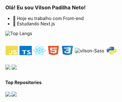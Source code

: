 ### Olá! Eu sou Vilson Padilha Neto!
- 🔭 Hoje eu trabalho com Front-end
- 🌱 Estudando Next.js

![Top Langs](https://github-readme-stats.vercel.app/api/top-langs/?username=vilsonneto&layout=compact&locale=pt-br)

<div style="display: inline_block"><br>
  <img align="center" alt="vilson-Js" height="30" width="40" src="https://raw.githubusercontent.com/devicons/devicon/master/icons/javascript/javascript-plain.svg">
  <img align="center" alt="vilson-Ts" height="30" width="40" src="https://raw.githubusercontent.com/devicons/devicon/master/icons/typescript/typescript-plain.svg">
  <img align="center" alt="vilson-React" height="30" width="40" src="https://raw.githubusercontent.com/devicons/devicon/master/icons/react/react-original.svg">
  <img align="center" alt="vilson-HTML" height="30" width="40" src="https://raw.githubusercontent.com/devicons/devicon/master/icons/html5/html5-original.svg">
  <img align="center" alt="vilson-CSS" height="30" width="40" src="https://raw.githubusercontent.com/devicons/devicon/master/icons/css3/css3-original.svg">
  <img align="center" alt="vilson-Sass" height="30" width="40" src="https://cdn.jsdelivr.net/gh/devicons/devicon/icons/sass/sass-original.svg">
  <img align="center" alt="vilson-Python" height="30" width="40" src="https://raw.githubusercontent.com/devicons/devicon/master/icons/python/python-original.svg">


</div>
  
  ##

<div> 
  <a href="mailto:vilson.neto57@gmail.com" target="_blank" ><img src="https://img.shields.io/badge/-Gmail-%23333?style=for-the-badge&logo=gmail&logoColor=white" ></a>
  <a href="https://www.linkedin.com/in/vilson-neto/" target="_blank" ><img src="https://img.shields.io/badge/-LinkedIn-%230077B5?style=for-the-badge&logo=linkedin&logoColor=white"></a>   
</div>  

  ##
#### Top Repositories

<a href="https://github.com/vilsonneto/vilson-portfolio">
  <img align="center" src="https://github-readme-stats.vercel.app/api/pin/?username=vilsonneto&repo=vilson-portfolio&theme=buefy" />
</a>
<a href="https://github.com/vilsonneto/sport-find">
  <img align="center" src="https://github-readme-stats.vercel.app/api/pin/?username=vilsonneto&repo=sport-find&theme=buefy" />
</a>
<!--
![Vilson's GitHub stats](https://github-readme-stats.vercel.app/api?username=vilsonneto&show_icons=true&theme=dark&locale=pt-br)
**vilsonneto/vilsonneto** is a ✨ _special_ ✨ repository because its `README.md` (this file) appears on your GitHub profile.

Here are some ideas to get you started:


-->
